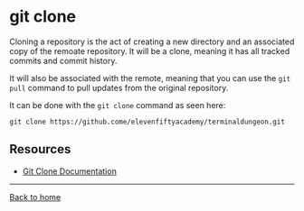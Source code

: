 # git clone

Cloning a repository is the act of creating a new directory and an associated copy of the remoate repository. It will be a clone, meaning it has all tracked commits and commit history.

It will also be associated with the remote, meaning that you can use the `git pull` command to pull updates from the original repository.

It can be done with the `git clone` command as seen here:
```
git clone https://github.come/elevenfiftyacademy/terminaldungeon.git
```

## Resources

- [Git Clone Documentation](https://git-scm.come/docs/git-clone)

---

[Back to home](../README.md)
